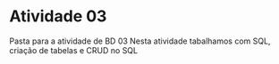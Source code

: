 # Atividade 03
Pasta para a atividade de BD 03
Nesta atividade tabalhamos com SQL, criação de tabelas e CRUD no SQL  

